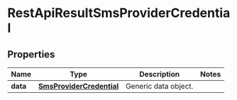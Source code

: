 
# RestApiResultSmsProviderCredential

## Properties
Name | Type | Description | Notes
------------ | ------------- | ------------- | -------------
**data** | [**SmsProviderCredential**](SmsProviderCredential.md) | Generic data object. | 



